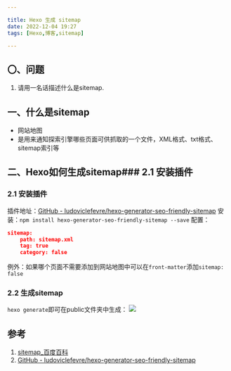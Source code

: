 ```yaml
---

title: Hexo 生成 sitemap
date: 2022-12-04 19:27
tags: [Hexo,博客,sitemap]

---
```


## 〇、问题
1. 请用一名话描述什么是sitemap.

## 一、什么是sitemap
* 网站地图
* 是用来通知探索引擎哪些页面可供抓取的一个文件，XML格式、txt格式、sitemap索引等

<!-- more -->

## 二、Hexo如何生成sitemap### 2.1 安装插件
### 2.1 安装插件
插件地址：[GitHub - ludoviclefevre/hexo-generator-seo-friendly-sitemap](https://github.com/ludoviclefevre/hexo-generator-seo-friendly-sitemap)
安装：`npm install hexo-generator-seo-friendly-sitemap --save`
配置：
```json
sitemap:
    path: sitemap.xml
    tag: true
    category: false
```
例外：如果哪个页面不需要添加到网站地图中可以在`front-matter`添加`sitemap: false`

### 2.2 生成sitemap
`hexo generate`即可在public文件夹中生成：
![](https://pic-1313582683.cos.ap-chongqing.myqcloud.com/2022/202212041954431.png)


## 参考
1. [sitemap_百度百科](https://baike.baidu.com/item/sitemap/6241567)
2. [GitHub - ludoviclefevre/hexo-generator-seo-friendly-sitemap](https://github.com/ludoviclefevre/hexo-generator-seo-friendly-sitemap)